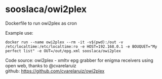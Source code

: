 # sooslaca/owi2plex

Dockerfile to run owi2plex as cron

Example use:
```
docker run --name owi2plex --rm -it -v$(pwd):/out -v /etc/localtime:/etc/localtime:ro -e HOST=192.168.0.1 -e BOUQUET="My perfect list" -e OUT=/out/epg.xml sooslaca/owi2plex
```

Code source:
owi2plex - xmltv epg grabber for enigma receivers using open web, thanks to @cvarelaruiz \
github: https://github.com/cvarelaruiz/owi2plex
